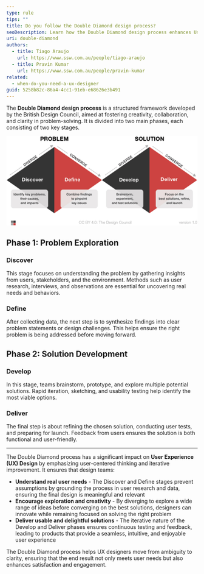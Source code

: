 ```yaml
---
type: rule
tips: ""
title: Do you follow the Double Diamond design process?
seoDescription: Learn how the Double Diamond design process enhances User Experience (UX) by fostering user-centered solutions through structured problem exploration, creative ideation, and iterative development.
uri: double-diamond
authors:
  - title: Tiago Araujo
    url: https://www.ssw.com.au/people/tiago-araujo
  - title: Pravin Kumar
    url: https://www.ssw.com.au/people/pravin-kumar
related:
  - when-do-you-need-a-ux-designer
guid: 5258b82c-86a4-4cc1-91eb-e68626e3b491
---
```


The **Double Diamond design process** is a structured framework developed by the British Design Council, aimed at fostering creativity, collaboration, and clarity in problem-solving. It is divided into two main phases, each consisting of two key stages.

<!--endintro-->

![Figure: The Double Diamond design process](the-double-diamond-design-process.jpg "Figure: The Double Diamond design process")

## Phase 1: Problem Exploration

### Discover
This stage focuses on understanding the problem by gathering insights from users, stakeholders, and the environment. Methods such as user research, interviews, and observations are essential for uncovering real needs and behaviors.

### Define 
After collecting data, the next step is to synthesize findings into clear problem statements or design challenges. This helps ensure the right problem is being addressed before moving forward.

## Phase 2: Solution Development

### Develop
In this stage, teams brainstorm, prototype, and explore multiple potential solutions. Rapid iteration, sketching, and usability testing help identify the most viable options.

### Deliver 
The final step is about refining the chosen solution, conducting user tests, and preparing for launch. Feedback from users ensures the solution is both functional and user-friendly.

---

The Double Diamond process has a significant impact on **User Experience (UX) Design** by emphasizing user-centered thinking and iterative improvement. It ensures that design teams:

* **Understand real user needs** - The Discover and Define stages prevent assumptions by grounding the process in user research and data, ensuring the final design is meaningful and relevant
* **Encourage exploration and creativity** - By diverging to explore a wide range of ideas before converging on the best solutions, designers can innovate while remaining focused on solving the right problem
* **Deliver usable and delightful solutions** - The iterative nature of the Develop and Deliver phases ensures continuous testing and feedback, leading to products that provide a seamless, intuitive, and enjoyable user experience

The Double Diamond process helps UX designers move from ambiguity to clarity, ensuring that the end result not only meets user needs but also enhances satisfaction and engagement.
